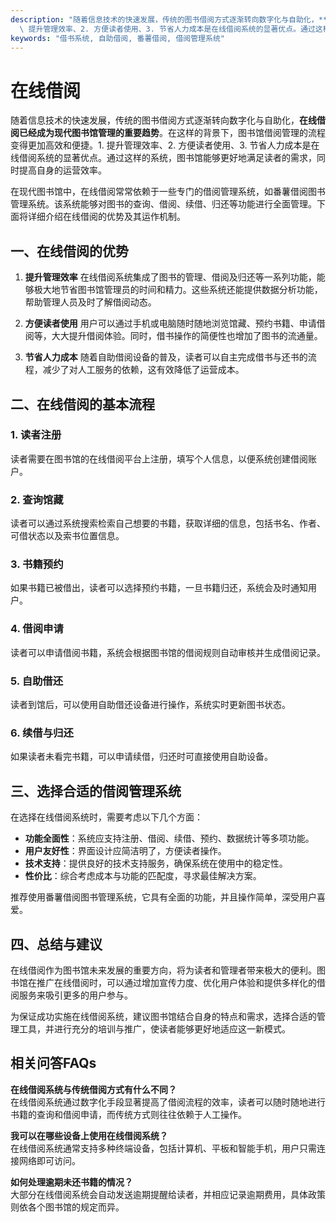 ```yaml
---
description: "随着信息技术的快速发展，传统的图书借阅方式逐渐转向数字化与自助化，**在线借阅已经成为现代图书馆管理的重要趋势**。在这样的背景下，图书馆借阅管理的流程变得更加高效和便捷。1.\
  \ 提升管理效率、2. 方便读者使用、3. 节省人力成本是在线借阅系统的显著优点。通过这样的系统，图书馆能够更好地满足读者的需求，同时提高自身的运营效率。"
keywords: "借书系统, 自助借阅, 番薯借阅, 借阅管理系统"
---
```

# 在线借阅

随着信息技术的快速发展，传统的图书借阅方式逐渐转向数字化与自助化，**在线借阅已经成为现代图书馆管理的重要趋势**。在这样的背景下，图书馆借阅管理的流程变得更加高效和便捷。1. 提升管理效率、2. 方便读者使用、3. 节省人力成本是在线借阅系统的显著优点。通过这样的系统，图书馆能够更好地满足读者的需求，同时提高自身的运营效率。

在现代图书馆中，在线借阅常常依赖于一些专门的借阅管理系统，如番薯借阅图书管理系统。该系统能够对图书的查询、借阅、续借、归还等功能进行全面管理。下面将详细介绍在线借阅的优势及其运作机制。

## 一、在线借阅的优势

1. **提升管理效率**
   在线借阅系统集成了图书的管理、借阅及归还等一系列功能，能够极大地节省图书馆管理员的时间和精力。这些系统还能提供数据分析功能，帮助管理人员及时了解借阅动态。

2. **方便读者使用**
   用户可以通过手机或电脑随时随地浏览馆藏、预约书籍、申请借阅等，大大提升借阅体验。同时，借书操作的简便性也增加了图书的流通量。

3. **节省人力成本**
   随着自助借阅设备的普及，读者可以自主完成借书与还书的流程，减少了对人工服务的依赖，这有效降低了运营成本。

## 二、在线借阅的基本流程

### 1. 读者注册
读者需要在图书馆的在线借阅平台上注册，填写个人信息，以便系统创建借阅账户。

### 2. 查询馆藏
读者可以通过系统搜索检索自己想要的书籍，获取详细的信息，包括书名、作者、可借状态以及索书位置信息。

### 3. 书籍预约
如果书籍已被借出，读者可以选择预约书籍，一旦书籍归还，系统会及时通知用户。

### 4. 借阅申请
读者可以申请借阅书籍，系统会根据图书馆的借阅规则自动审核并生成借阅记录。

### 5. 自助借还
读者到馆后，可以使用自助借还设备进行操作，系统实时更新图书状态。

### 6. 续借与归还
如果读者未看完书籍，可以申请续借，归还时可直接使用自助设备。

## 三、选择合适的借阅管理系统

在选择在线借阅系统时，需要考虑以下几个方面：

- **功能全面性**：系统应支持注册、借阅、续借、预约、数据统计等多项功能。
- **用户友好性**：界面设计应简洁明了，方便读者操作。
- **技术支持**：提供良好的技术支持服务，确保系统在使用中的稳定性。
- **性价比**：综合考虑成本与功能的匹配度，寻求最佳解决方案。

推荐使用番薯借阅图书管理系统，它具有全面的功能，并且操作简单，深受用户喜爱。

## 四、总结与建议

在线借阅作为图书馆未来发展的重要方向，将为读者和管理者带来极大的便利。图书馆在推广在线借阅时，可以通过增加宣传力度、优化用户体验和提供多样化的借阅服务来吸引更多的用户参与。

为保证成功实施在线借阅系统，建议图书馆结合自身的特点和需求，选择合适的管理工具，并进行充分的培训与推广，使读者能够更好地适应这一新模式。

## 相关问答FAQs

**在线借阅系统与传统借阅方式有什么不同？**  
在线借阅系统通过数字化手段显著提高了借阅流程的效率，读者可以随时随地进行书籍的查询和借阅申请，而传统方式则往往依赖于人工操作。

**我可以在哪些设备上使用在线借阅系统？**  
在线借阅系统通常支持多种终端设备，包括计算机、平板和智能手机，用户只需连接网络即可访问。

**如何处理逾期未还书籍的情况？**  
大部分在线借阅系统会自动发送逾期提醒给读者，并相应记录逾期费用，具体政策则依各个图书馆的规定而异。
